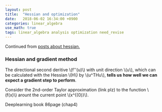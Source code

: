 ```yaml
---
layout: post
title:  "Hessian and optimization"
date:   2018-06-02 16:34:00 +0900
categories: linear_algebra
use_math: true
tags: linear_algebra analysis optimization need_revise
---
```


Continued from <a href="{{site.url}}/linear_algebra/2018/05/13/psd-mat-and-hessian.html" target="_blank">posts about hessian.</a>


### Hessian and gradient method
The directional second deritive \\(f\'\'(u)\\) with unit direction \\(u\\), which can be calculated with the Hessian \\(H\\) by \\(u^THu\\), __tells us how well we can expect a gradient step to perform__.

Consider the 2nd-order Taylor approximation (link plz) to the function \\(f(x)\\) arount the current point \\(x^\{(0)\}\\). 

Deeplearning book 86page (chap4)


